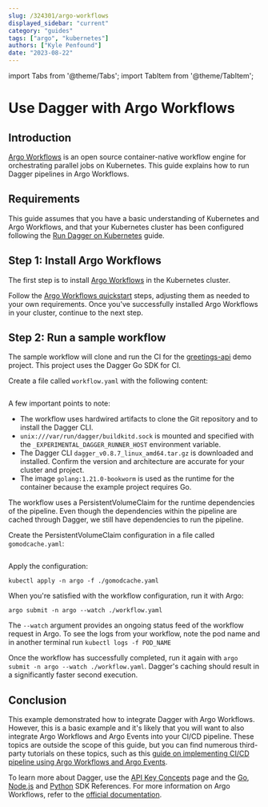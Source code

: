 ```yaml
---
slug: /324301/argo-workflows
displayed_sidebar: "current"
category: "guides"
tags: ["argo", "kubernetes"]
authors: ["Kyle Penfound"]
date: "2023-08-22"
---
```


import Tabs from '@theme/Tabs';
import TabItem from '@theme/TabItem';

# Use Dagger with Argo Workflows

## Introduction

[Argo Workflows](https://argoproj.github.io/argo-workflows/) is an open source container-native workflow engine for orchestrating parallel jobs on Kubernetes. This guide explains how to run Dagger pipelines in Argo Workflows.

## Requirements

This guide assumes that you have a basic understanding of Kubernetes and Argo Workflows, and that your Kubernetes cluster has been configured following the [Run Dagger on Kubernetes](https://docs.dagger.io/194031/kubernetes) guide.

## Step 1: Install Argo Workflows

The first step is to install [Argo Workflows](https://argoproj.github.io/argo-workflows/) in the Kubernetes cluster.

Follow the [Argo Workflows quickstart](https://github.com/argoproj/argo-workflows/blob/master/docs/quick-start.md) steps, adjusting them as needed to your own requirements. Once you've successfully installed Argo Workflows in your cluster, continue to the next step.

## Step 2: Run a sample workflow

The sample workflow will clone and run the CI for the [greetings-api](https://github.com/kpenfound/greetings-api) demo project. This project uses the Dagger Go SDK for CI.

Create a file called `workflow.yaml` with the following content:

```yaml file=./snippets/argo-workflows/workflow.yaml
```

A few important points to note:

- The workflow uses hardwired artifacts to clone the Git repository and to install the Dagger CLI.
- `unix:///var/run/dagger/buildkitd.sock` is mounted and specified with the `_EXPERIMENTAL_DAGGER_RUNNER_HOST` environment variable.
- The Dagger CLI `dagger_v0.8.7_linux_amd64.tar.gz` is downloaded and installed. Confirm the version and architecture are accurate for your cluster and project.
- The image `golang:1.21.0-bookworm` is used as the runtime for the container because the example project requires Go.

The workflow uses a PersistentVolumeClaim for the runtime dependencies of the pipeline. Even though the dependencies within the pipeline are cached through Dagger, we still have dependencies to run the pipeline.

Create the PersistentVolumeClaim configuration in a file called `gomodcache.yaml`:

```yaml file=./snippets/argo-workflows/gomodcache.yaml
```

Apply the configuration:

 `kubectl apply -n argo -f ./gomodcache.yaml`

When you're satisfied with the workflow configuration, run it with Argo:

`argo submit -n argo --watch ./workflow.yaml`

The `--watch` argument provides an ongoing status feed of the workflow request in Argo. To see the logs from your workflow, note the pod name and in another terminal run `kubectl logs -f POD_NAME`

Once the workflow has successfully completed, run it again with `argo submit -n argo --watch ./workflow.yaml`. Dagger's caching should result in a significantly faster second execution.

## Conclusion

This example demonstrated how to integrate Dagger with Argo Workflows. However, this is a basic example and it's likely that you will want to also integrate Argo Workflows and Argo Events into your CI/CD pipeline. These topics are outside the scope of this guide, but you can find numerous third-party tutorials on these topics, such as this [guide on implementing CI/CD pipeline using Argo Workflows and Argo Events](https://medium.com/atlantbh/implementing-ci-cd-pipeline-using-argo-workflows-and-argo-events-6417dd157566).

To learn more about Dagger, use the [API Key Concepts](../api/975146-concepts.mdx) page and the [Go](https://pkg.go.dev/dagger.io/dagger), [Node.js](../sdk/nodejs/reference/modules.md) and [Python](https://dagger-io.readthedocs.org/) SDK References. For more information on Argo Workflows, refer to the [official documentation](https://argoproj.github.io/argo-workflows/#documentation).
